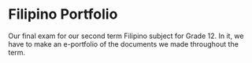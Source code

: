 # Filipino Portfolio
Our final exam for our second term Filipino subject for Grade 12. In it, we have to make an e-portfolio of the documents we made throughout the term.
